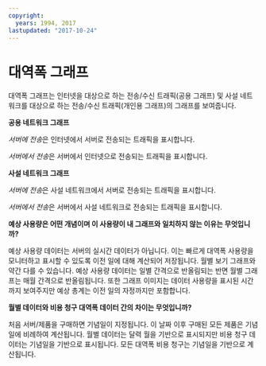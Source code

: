```yaml
---
copyright:
  years: 1994, 2017
lastupdated: "2017-10-24"
---
```


# 대역폭 그래프

대역폭 그래프는 인터넷을 대상으로 하는 전송/수신 트래픽(공용 그래프) 및 사설 네트워크를 대상으로 하는 전송/수신 트래픽(개인용 그래프)의 그래프를 보여줍니다. 

**공용 네트워크 그래프**

*서버에 전송*은 인터넷에서 서버로 전송되는 트래픽을 표시합니다.

*서버에서 전송*은 서버에서 인터넷으로 전송되는 트래픽을 표시합니다.

**사설 네트워크 그래프**

*서버에 전송*은 사설 네트워크에서 서버로 전송되는 트래픽을 표시합니다.

*서버에서 전송*은 서버에서 사설 네트워크로 전송되는 트래픽을 표시합니다.

**예상 사용량은 어떤 개념이며 이 사용량이 내 그래프와 일치하지 않는 이유는 무엇입니까?**

예상 사용량 데이터는 서버의 실시간 데이터가 아닙니다. 이는 빠르게 대역폭 사용량을 모니터하고 표시할 수 있도록 이전 일에 대해 계산되어 저장됩니다. 월별 보기 그래프와 약간 다를 수 있습니다. 예상 사용량 데이터는 일별 간격으로 반올림되는 반면 월별 그래프는 매월 간격으로 반올림됩니다. 또한 그래프 이미지는 데이터 사용량을 표시된 시간까지 보여주지만 예상 총계는 이전 일의 자정까지만 포함합니다. 

**월별 데이터와 비용 청구 대역폭 데이터 간의 차이는 무엇입니까?**

처음 서버/제품을 구매하면 기념일이 지정됩니다. 이 날짜 이후 구매된 모든 제품은 기념일에 비례하여 계산됩니다. 월별 데이터는 달력 월을 기반으로 표시되지만 비용 청구 데이터는 기념일을 기반으로 표시됩니다. 모든 대역폭 비용 청구는 기념일을 기반으로 계산됩니다.
